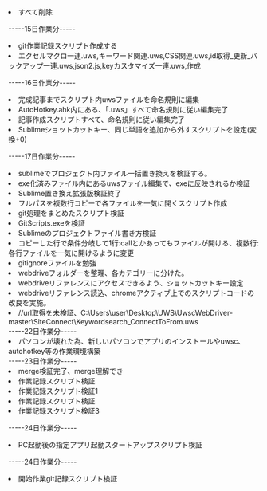 <li>すべて削除</li>

-----15日作業分-----

<li>git作業記録スクリプト作成する</li>
<li>エクセルマクロ一連.uws,キーワード関連.uws,CSS関連.uws,id取得_更新_バックアップ一連.uws,json2.js,keyカスタマイズ一連.uws,作成</li>

-----16日作業分-----

<li>完成記事までスクリプト内uwsファイルを命名規則に編集</li>
<li>AutoHotkey.ahk内にある、「.uws」すべて命名規則に従い編集完了</li>
<li>記事作成スクリプトすべて、命名規則に従い編集完了</li>
<li>Sublimeショットカットキー、同じ単語を追加から外すスクリプトを設定(変換+0)</li>

-----17日作業分-----

<li>sublimeでプロジェクト内ファイル一括置き換えを検証する。</li>
<li>exe化済みファイル内にあるuwsファイル編集で、exeに反映されるか検証</li>
<li>Sublime置き換え拡張版検証終了</li>
<li>フルパスを複数行コピーで各ファイルを一気に開くスクリプト作成</li>
<li>git処理をまとめたスクリプト検証</li>
<li>GitScripts.exeを検証</li>
<li>Sublimeのプロジェクトファイル書き方検証</li>
<li>コピーした行で条件分岐して1行:callとかあってもファイルが開ける、複数行:各行ファイルを一気に開けるように変更</li>
<li>gitignoreファイルを勉強</li>
<li>webdriveフォルダーを整理、各カテゴリーに分けた。</li>
<li>webdriveリファレンスにアクセスできるよう、ショットカットキー設定</li>
<li>webdriveリファレンス読込、chromeアクティブ上でのスクリプトコードの改良を実施。</li>
<li>//url取得を未検証、C:\Users\user\Desktop\UWS\UwscWebDriver-master\SiteConnect\Keywordsearch_ConnectToFrom.uws</li>
-----22日作業分-----
<li>パソコンが壊れた為、新しいパソコンでアプリのインストールやuwsc、autohotkey等の作業環境構築</li>
-----23日作業分-----
<li>merge検証完了、merge理解でき</li>
<li>作業記録スクリプト検証</li>
<li>作業記録スクリプト検証1</li>
<li>作業記録スクリプト検証</li>
<li>作業記録スクリプト検証3</li>

-----24日作業分-----

<li>PC起動後の指定アプリ起動スタートアップスクリプト検証</li>

-----24日作業分-----

<li>開始作業git記録スクリプト検証</li>
